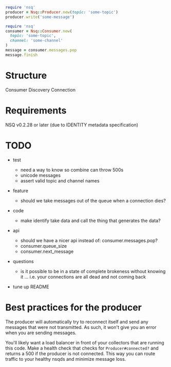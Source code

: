 ```Ruby
require 'nsq'
producer = Nsq::Producer.new(topic: 'some-topic')
producer.write('some-message')
```

```Ruby
require 'nsq'
consumer = Nsq::Consumer.new(
  topic: 'some-topic',
  channel: 'some-channel'
)
message = consumer.messages.pop
message.finish
```

# Structure

Consumer
Discovery
Connection

# Requirements

NSQ v0.2.28 or later (due to IDENTITY metadata specification)


# TODO

- test
  - need a way to know so combine can throw 500s
  - unicode messages
  - assert valid topic and channel names

- feature
  - should we take messages out of the queue when a connection dies?

- code
  - make identify take data and call the thing that generates the data?

- api
  - should we have a nicer api instead of: consumer.messages.pop?
  - consumer.queue_size
  - consumer.next_message

- questions
  - is it possible to be in a state of complete brokeness without knowing it ...
    i.e. your connections are all dead and not coming back

- tune up README

# Best practices for the producer

The producer will automatically try to reconnect itself and send any messages
that were not transmitted. As such, it won't give you an error when you are
sending messages.

You'll likely want a load balancer in front of your collectors that are running
this code. Make a health check that checks for `Producer#connected?` and returns
a 500 if the producer is not connected. This way you can route traffic to your
healthy nsqds and minimize message loss.


